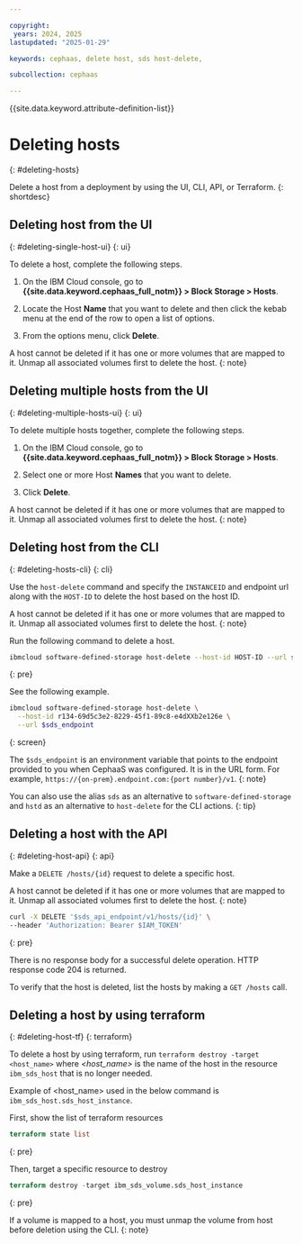 ```yaml
---

copyright:
 years: 2024, 2025
lastupdated: "2025-01-29"

keywords: cephaas, delete host, sds host-delete,

subcollection: cephaas

---
```


{{site.data.keyword.attribute-definition-list}}

# Deleting hosts
{: #deleting-hosts}

Delete a host from a deployment by using the UI, CLI, API, or Terraform.
{: shortdesc}


## Deleting host from the UI
{: #deleting-single-host-ui}
{: ui}

To delete a host, complete the following steps.

1. On the IBM Cloud console, go to **{{site.data.keyword.cephaas_full_notm}} > Block Storage > Hosts**.

2. Locate the Host **Name** that you want to delete and then click the kebab menu at the end of the row to open a list of options.

3. From the options menu, click **Delete**.

A host cannot be deleted if it has one or more volumes that are mapped to it. Unmap all associated volumes first to delete the host.
{: note}

## Deleting multiple hosts from the UI
{: #deleting-multiple-hosts-ui}
{: ui}

To delete multiple hosts together, complete the following steps.

1. On the IBM Cloud console, go to **{{site.data.keyword.cephaas_full_notm}} > Block Storage > Hosts**.

2. Select one or more Host **Names** that you want to delete.

3. Click **Delete**.

A host cannot be deleted if it has one or more volumes that are mapped to it. Unmap all associated volumes first to delete the host.
{: note}




## Deleting host from the CLI
{: #deleting-hosts-cli}
{: cli}

Use the `host-delete` command and specify the `INSTANCEID` and endpoint url along with the `HOST-ID` to delete the host based on the host ID.

A host cannot be deleted if it has one or more volumes that are mapped to it. Unmap all associated volumes first to delete the host.
{: note}

Run the following command to delete a host.

```sh
ibmcloud software-defined-storage host-delete --host-id HOST-ID --url string
```
{: pre}

See the following example.

```bash
ibmcloud software-defined-storage host-delete \
  --host-id r134-69d5c3e2-8229-45f1-89c8-e4dXXb2e126e \
  --url $sds_endpoint
```
{: screen}

The `$sds_endpoint` is an environment variable that points to the endpoint provided to you when CephaaS was configured. It is in the URL form. For example, `https://{on-prem}.endpoint.com:{port number}/v1`.
{: note}

You can also use the alias `sds` as an alternative to `software-defined-storage` and `hstd` as an alternative to `host-delete` for the CLI actions.
{: tip}


## Deleting a host with the API
{: #deleting-host-api}
{: api}

Make a `DELETE /hosts/{id}` request to delete a specific host.

A host cannot be deleted if it has one or more volumes that are mapped to it. Unmap all associated volumes first to delete the host.
{: note}

```sh
curl -X DELETE '$sds_api_endpoint/v1/hosts/{id}' \
--header 'Authorization: Bearer $IAM_TOKEN'
```
{: pre}

There is no response body for a successful delete operation. HTTP response code 204 is returned.

To verify that the host is deleted, list the hosts by making a `GET /hosts` call.


## Deleting a host by using terraform
{: #deleting-host-tf}
{: terraform}

To delete a host by using terraform, run `terraform destroy -target <host_name>` where _<host_name>_ is the name of the host in the resource `ibm_sds_host` that is no longer needed.

Example of <host_name> used in the below command is `ibm_sds_host.sds_host_instance`.

First, show the list of terraform resources
```terraform
terraform state list
```
{: pre}

Then, target a specific resource to destroy
```terraform
terraform destroy -target ibm_sds_volume.sds_host_instance
```
{: pre}

If a volume is mapped to a host, you must unmap the volume from host before deletion using the CLI.
{: note}
